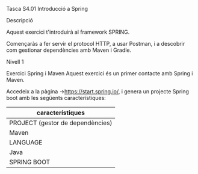 Tasca S4.01 Introducció a Spring

Descripció

Aquest exercici t'introduirà al framework SPRING.

Començaràs a fer servir el protocol HTTP, a usar Postman, i a descobrir com gestionar dependències amb Maven i Gradle.

Nivell 1

Exercici Spring i Maven
Aquest exercici és un primer contacte amb Spring i Maven.

Accedeix a la pàgina ->https://start.spring.io/, i genera un projecte Spring boot amb les següents característiques:

| característiques |
| ------------- |
| PROJECT (gestor de dependències) |
| Maven  |
| LANGUAGE |
| Java |
| SPRING BOOT |
